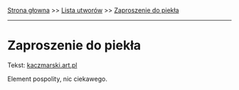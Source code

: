 [Strona głowna](../index.md) >> [Lista utworów](../list.md) >> [Zaproszenie do piekła](678.md)

---

# Zaproszenie do piekła

Tekst: [kaczmarski.art.pl](https://www.kaczmarski.art.pl/tworczosc/wiersze/zaproszenie-do-piekla/)

Element pospolity, nic ciekawego.